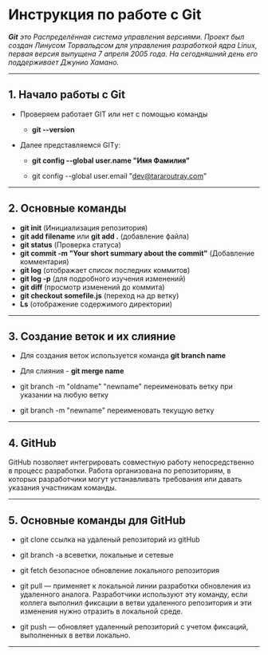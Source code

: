 # **Инструкция по работе с Git**

_**Git** это Распределённая система управления версиями. Проект был создан Линусом Торвальдсом для управления разработкой ядра Linux, первая версия выпущена 7 апреля 2005 года. На сегодняшний день его поддерживает Джунио Хамано._
***
## 1. Начало работы с Git

* Проверяем работает GIT или нет с помощью команды 

    - **git --version**
* Далее представляемся GITу: 
     
     - **git config --global user.name "Имя Фамилия"**

     - git config --global user.email "dev@tararoutray.com"
***
## 2. Основные команды

- **git init** (Инициализация репозитория)
- **git add filename** или **git add .** (добавление файла)
- **git status** (Проверка статуса)
- **git commit -m "Your short summary about the commit"** (Добавление комментария)
- **git log** (отображает список последних коммитов)
- **git log -p** (для подробного изучения изменений)
- **git diff** (просмотр изменений до коммита)
- **git checkout somefile.js** (переход на др ветку)
- **Ls** (отображение содержимого директории)
***
## 3. Создание веток и их слияние

- Для создания веток используется команда **git branch name**

- Для слияния - **git merge name**


 - git branch -m "oldname" "newname" переименовать ветку при указании на любую ветку
 - git branch -m "newname" переименовать текущую ветку
***
## 4. GitHub 

GitHub позволяет интегрировать совместную работу непосредственно в процесс разработки. Работа организована по репозиториям, в которых разработчики могут устанавливать требования или давать указания участникам команды.

***
## 5. Основные команды для GitHub

- git clone ссылка на удаленый репозиторий из gitHub
- git branch -а всеветки, локальные и сетевые
- git fetch безопасное обновление локального репозитория


- git pull — применяет к локальной линии разработки обновления из удаленного аналога. Разработчики используют эту команду, если коллега выполнил фиксации в ветви удаленного репозитория и эти изменения нужно отразить в локальной среде.
- git push — обновляет удаленный репозиторий с учетом фиксаций, выполненных в ветви локально.

***

